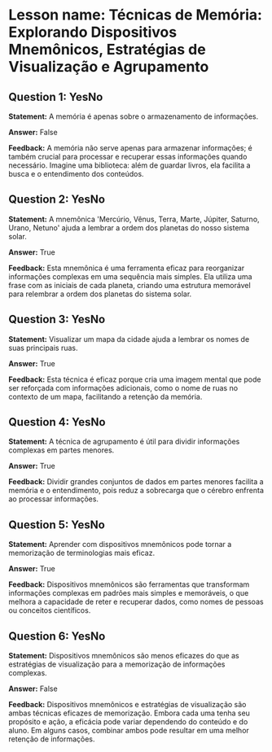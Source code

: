 # Lesson name: Técnicas de Memória: Explorando Dispositivos Mnemônicos, Estratégias de Visualização e Agrupamento

## Question 1: YesNo

**Statement:** A memória é apenas sobre o armazenamento de informações.

**Answer:** False

**Feedback:**
A memória não serve apenas para armazenar informações; é também crucial para processar e recuperar essas informações quando necessário. Imagine uma biblioteca: além de guardar livros, ela facilita a busca e o entendimento dos conteúdos.


## Question 2: YesNo

**Statement:** A mnemônica 'Mercúrio, Vênus, Terra, Marte, Júpiter, Saturno, Urano, Netuno' ajuda a lembrar a ordem dos planetas do nosso sistema solar.

**Answer:** True

**Feedback:**
Esta mnemônica é uma ferramenta eficaz para reorganizar informações complexas em uma sequência mais simples. Ela utiliza uma frase com as iniciais de cada planeta, criando uma estrutura memorável para relembrar a ordem dos planetas do sistema solar.


## Question 3: YesNo

**Statement:** Visualizar um mapa da cidade ajuda a lembrar os nomes de suas principais ruas.

**Answer:** True

**Feedback:**
Esta técnica é eficaz porque cria uma imagem mental que pode ser reforçada com informações adicionais, como o nome de ruas no contexto de um mapa, facilitando a retenção da memória.


## Question 4: YesNo

**Statement:** A técnica de agrupamento é útil para dividir informações complexas em partes menores.

**Answer:** True

**Feedback:**
Dividir grandes conjuntos de dados em partes menores facilita a memória e o entendimento, pois reduz a sobrecarga que o cérebro enfrenta ao processar informações.


## Question 5: YesNo

**Statement:** Aprender com dispositivos mnemônicos pode tornar a memorização de terminologias mais eficaz.

**Answer:** True

**Feedback:**
Dispositivos mnemônicos são ferramentas que transformam informações complexas em padrões mais simples e memoráveis, o que melhora a capacidade de reter e recuperar dados, como nomes de pessoas ou conceitos científicos.


## Question 6: YesNo

**Statement:** Dispositivos mnemônicos são menos eficazes do que as estratégias de visualização para a memorização de informações complexas.

**Answer:** False

**Feedback:**
Dispositivos mnemônicos e estratégias de visualização são ambas técnicas eficazes de memorização. Embora cada uma tenha seu propósito e ação, a eficácia pode variar dependendo do conteúdo e do aluno. Em alguns casos, combinar ambos pode resultar em uma melhor retenção de informações.

